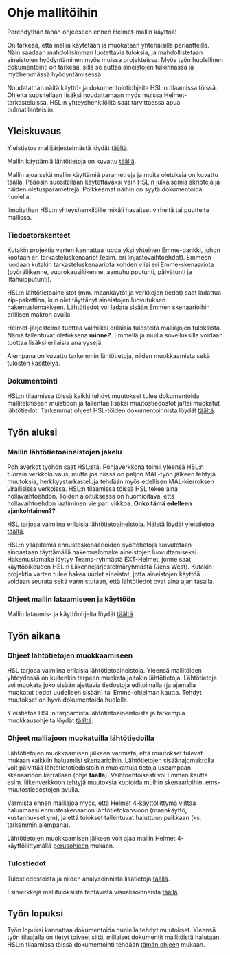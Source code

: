 # Ohje mallitöihin

Perehdythän tähän ohjeeseen ennen Helmet-mallin käyttöä! 

On tärkeää, että mallia käytetään ja muokataan yhtenäisillä periaatteilla. Näin saadaan mahdollisimman luotettavia tuloksia, ja mahdollistetaan aineistojen  hyödyntäminen myös muissa projekteissa. Myös työn huolellinen dokumentointi on tärkeää, sillä se auttaa aineistojen tulkinnassa ja myöhemmässä hyödyntämisessä. 

Noudatathan näitä käyttö- ja dokumentointiohjeita HSL:n tilaamissa töissä. Ohjeita suositellaan lisäksi noudattamaan myös muissa Helmet-tarkasteluissa. HSL:n yhteyshenkilöiltä saat tarvittaessa apua pulmatilanteisiin.

## Yleiskuvaus

Yleistietoa mallijärjestelmästä löydät [täältä](mallin_yleiskuvaus.md).

Mallin käyttämiä lähtötietoja on kuvattu [täällä](HSL_lahtotiedot.md).

Mallin ajoa sekä mallin käyttämiä parametreja ja muita oletuksia on kuvattu [täällä](index.md).
Pääosin suositellaan käytettäväksi vain HSL:n julkaisemia skriptejä ja näiden oletusparametrejä. Poikkeamat näihin on syytä dokumentoida huolella.

Ilmoitathan HSL:n yhteyshenkilöille mikäli havaitset virheitä tai puutteita mallissa.

### Tiedostorakenteet

Kutakin projektia varten kannattaa luoda yksi yhteinen Emme-pankki, johon kootaan eri tarkasteluskenaariot (esim. eri linjastovaihtoehdot). Emmeen luodaan kutakin tarkasteluskenaariota kohden viisi eri Emme-skenaariota (pyöräliikenne, vuorokausiliikenne, aamuhuipputunti, päivätunti ja iltahuipputunti).

HSL:n lähtötietoaineistot (mm. maankäytöt ja verkkojen tiedot) saat ladattua zip-pakettina, kun olet täyttänyt aineistojen luovutuksen hakemuslomakkeen. Lähtötiedot voi ladata sisään Emmen skenaarioihin erillisen makron avulla. 

Helmet-järjestelmä tuottaa valmiiksi erilaisia tulosteita malliajojen tuloksista. Nämä tallentuvat oletuksena **minne?**. Emmellä ja muilla sovelluksilla voidaan tuottaa lisäksi erilaisia analyysejä.

Alempana on kuvattu tarkemmin lähtötietoja, niiden muokkaamista sekä tulosten käsittelyä.

### Dokumentointi

HSL:n tilaamissa töissä kaikki tehdyt muutokset tulee dokumentoida mallitekniseen muistioon ja tallentaa lisäksi muutostiedostot ja/tai muokatut lähtötiedot. Tarkemmat ohjeet HSL-töiden dokumentoinnista löydät [täältä](HSL-toiden_dokumentointi.md).

## Työn aluksi

### Mallin lähtötietoaineistojen jakelu

Pohjaverkot työhön saat HSL:stä. Pohjaverkkona toimii yleensä HSL:n tuorein verkkokuvaus, mutta jos niissä on paljon MAL-työn jälkeen tehtyjä muutoksia, herkkyystarkasteluja tehdään myös edellisen MAL-kierroksen virallisissa verkoissa. HSL:n tilaamissa töissä HSL tekee aina nollavaihtoehdon. Töiden aloituksessa on huomioitava, että nollavaihtoehdon laatiminen vie pari viikkoa. **Onko tämä edelleen ajankohtainen??**

HSL tarjoaa valmiina erilaisia lähtötietoaineistoja. Näistä löydät yleistietoa [täältä](https://github.com/eevavesaoja/helmet-ui/blob/master/docs/HSL_lahtotiedot.md).

HSL:n ylläpitämiä ennusteskenaarioiden syöttötietoja luovutetaan ainoastaan täyttämällä hakemuslomake aineistojen luovuttamiseksi. Hakemuslomake löytyy Teams-ryhmästä EXT-Helmet, jonne saat käyttöoikeuden HSL:n Liikennejärjestelmäryhmästä (Jens West). Kutakin projektia varten tulee hakea uudet aineistot, jotta aineistojen käyttöä voidaan seurata sekä varmistutaan, että lähtötiedot ovat aina ajan tasalla.

### Ohjeet mallin lataamiseen ja käyttöön

Mallin lataamis- ja käyttöohjeita löydät [täältä](index.md).

## Työn aikana

### Ohjeet lähtötietojen muokkaamiseen

HSL tarjoaa valmiina erilaisia lähtötietoaineistoja. Yleensä mallitöiden yhteydessä on kuitenkin tarpeen muokata joitakin lähtötietoja. Lähtötietoja voi muokata joko sisään ajettavia tiedostoja editoimalla (ja ajamalla muokatut tiedot uudelleen sisään) tai Emme-ohjelman kautta. Tehdyt muutokset on hyvä dokumentoida huolella.

Yleistietoa HSL:n tarjoamista lähtötietoaineistoista ja tarkempia muokkausohjeita löydät [täältä](HSL_lahtotiedot.md).

### Ohjeet malliajoon muokatuilla lähtötiedoilla

Lähtötietojen muokkaamisen jälkeen varmista, että muutokset tulevat mukaan kaikkiin haluamiisi skenaarioihin. Lähtötietojen sisäänajomakrolla voit päivittää lähtötietotiedostoihin muokattuja tietoja useampaan skenaarioon kerrallaan (ohje **täällä**). Vaihtoehtoisesti voi Emmen kautta esim. liikenverkkoon tehtyjä muutoksia kopioida muihin skenaarioihin .ems-muutostiedostojen avulla.

Varmista ennen malliajoa myös, että Helmet 4-käyttöliittymä viittaa haluamaasi ennusteskenaarion lähtötietokansioon (maankäyttö, kustannukset ym), ja että tulokset tallentuvat haluttuun paikkaan (ks. tarkemmin alempana).

Lähtötietojen muokkaamisen jälkeen voit ajaa mallin Helmet 4-käyttöliittymällä [perusohjeen](index.md) mukaan.

### Tulostiedot

Tulostiedostoista ja niiden analysoinnista lisätietoja [täällä](tulokset.md).

Esimerkkejä mallituloksista tehtävistä visualisoinneista [täällä](esimerkkeja_tuloksista.md).

## Työn lopuksi

Työn lopuksi kannattaa dokumentoida huolella tehdyt muutokset. Yleensä työn tilaajalla on tietyt toiveet siitä, millaiset dokumentit mallitöistä halutaan. HSL:n tilaamissa töissä dokumentointi tehdään [tämän ohjeen](HSL-toiden_dokumentointi.md) mukaan.
